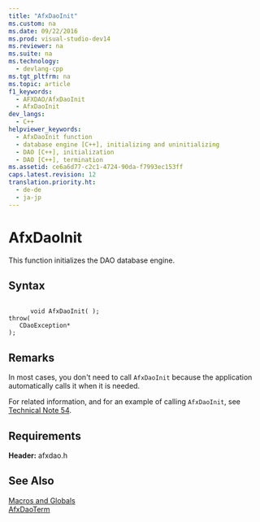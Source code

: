 ```yaml
---
title: "AfxDaoInit"
ms.custom: na
ms.date: 09/22/2016
ms.prod: visual-studio-dev14
ms.reviewer: na
ms.suite: na
ms.technology: 
  - devlang-cpp
ms.tgt_pltfrm: na
ms.topic: article
f1_keywords: 
  - AFXDAO/AfxDaoInit
  - AfxDaoInit
dev_langs: 
  - C++
helpviewer_keywords: 
  - AfxDaoInit function
  - database engine [C++], initializing and uninitializing
  - DAO [C++], initialization
  - DAO [C++], termination
ms.assetid: ce6a6d77-c2c1-4724-90da-f7993ec153ff
caps.latest.revision: 12
translation.priority.ht: 
  - de-de
  - ja-jp
---
```

# AfxDaoInit
This function initializes the DAO database engine.  
  
## Syntax  
  
```  
  
      void AfxDaoInit( );  
throw(  
   CDaoException*   
);  
```  
  
## Remarks  
 In most cases, you don't need to call `AfxDaoInit` because the application automatically calls it when it is needed.  
  
 For related information, and for an example of calling `AfxDaoInit`, see [Technical Note 54](../vs140/tn054--calling-dao-directly-while-using-mfc-dao-classes.md).  
  
## Requirements  
 **Header:** afxdao.h  
  
## See Also  
 [Macros and Globals](../vs140/mfc-macros-and-globals.md)   
 [AfxDaoTerm](../vs140/afxdaoterm.md)